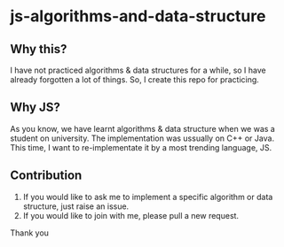 # js-algorithms-and-data-structure

## Why this?
I have not practiced algorithms & data structures for a while, so I have already forgotten a lot of things. 
So, I create this repo for practicing. 

## Why JS?
As you know, we have learnt algorithms & data structure when we was a student on university. The implementation was ussually on C++ or Java.
This time, I want to re-implementate it by a most trending language, JS.

## Contribution
1. If you would like to ask me to implement a specific algorithm or data structure, just raise an issue.
2. If you would like to join with me, please pull a new request.

Thank you

